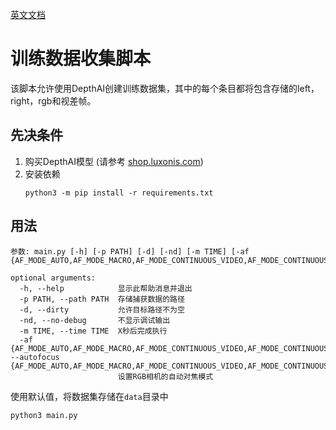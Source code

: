 [英文文档](README.md)

# 训练数据收集脚本

该脚本允许使用DepthAI创建训练数据集，其中的每个条目都将包含存储的left，right，rgb和视差帧。

## 先决条件

1. 购买DepthAI模型 (请参考 [shop.luxonis.com](https://shop.luxonis.com/))
2. 安装依赖
   ```
   python3 -m pip install -r requirements.txt
   ```

## 用法

```
参数: main.py [-h] [-p PATH] [-d] [-nd] [-m TIME] [-af {AF_MODE_AUTO,AF_MODE_MACRO,AF_MODE_CONTINUOUS_VIDEO,AF_MODE_CONTINUOUS_PICTURE,AF_MODE_EDOF}]

optional arguments:
  -h, --help            显示此帮助消息并退出
  -p PATH, --path PATH  存储捕获数据的路径
  -d, --dirty           允许目标路径不为空
  -nd, --no-debug       不显示调试输出
  -m TIME, --time TIME  X秒后完成执行
  -af {AF_MODE_AUTO,AF_MODE_MACRO,AF_MODE_CONTINUOUS_VIDEO,AF_MODE_CONTINUOUS_PICTURE,AF_MODE_EDOF}, --autofocus {AF_MODE_AUTO,AF_MODE_MACRO,AF_MODE_CONTINUOUS_VIDEO,AF_MODE_CONTINUOUS_PICTURE,AF_MODE_EDOF}
                        设置RGB相机的自动对焦模式

```

使用默认值，将数据集存储在`data`目录中

```
python3 main.py
```
